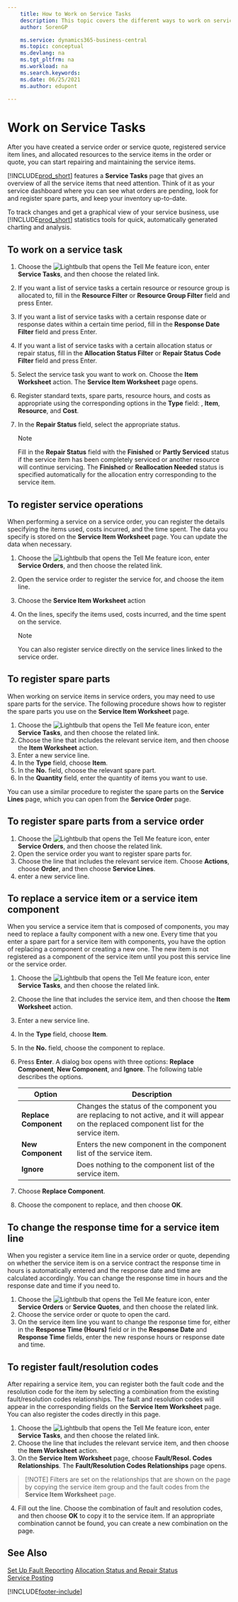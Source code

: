 ```yaml
---
    title: How to Work on Service Tasks
    description: This topic covers the different ways to work on service tasks. The Service Tasks page gives an overview of all the service items that need attention.
    author: SorenGP

    ms.service: dynamics365-business-central
    ms.topic: conceptual
    ms.devlang: na
    ms.tgt_pltfrm: na
    ms.workload: na
    ms.search.keywords:
    ms.date: 06/25/2021
    ms.author: edupont

---
```

# Work on Service Tasks
After you have created a service order or service quote, registered service item lines, and allocated resources to the service items in the order or quote, you can start repairing and maintaining the service items.  

[!INCLUDE[prod_short](includes/prod_short.md)] features a **Service Tasks** page that gives an overview of all the service items that need attention. Think of it as your service dashboard where you can see what orders are pending, look for and register spare parts, and keep your inventory up-to-date.  

To track changes and get a graphical view of your service business, use [!INCLUDE[prod_short](includes/prod_short.md)] statistics tools for quick, automatically generated charting and analysis.  

## To work on a service task  
1. Choose the ![Lightbulb that opens the Tell Me feature](media/ui-search/search_small.png "Tell me what you want to do") icon, enter **Service Tasks**, and then choose the related link.
2. If you want a list of service tasks a certain resource or resource group is allocated to, fill in the **Resource Filter** or **Resource Group Filter** field and press Enter.  
3. If you want a list of service tasks with a certain response date or response dates within a certain time period, fill in the **Response Date Filter** field and press Enter.  
4. If you want a list of service tasks with a certain allocation status or repair status, fill in the **Allocation Status Filter** or **Repair Status Code Filter** field and press Enter.  
5. Select the service task you want to work on. Choose the **Item Worksheet** action. The **Service Item Worksheet** page opens.  
6. Register standard texts, spare parts, resource hours, and costs as appropriate using the corresponding options in the **Type** field:  <Blank>, **Item**, **Resource**, and **Cost**.  
7. In the **Repair Status** field, select the appropriate status.  

   > [!NOTE]  
   >  Fill in the **Repair Status** field with the **Finished** or **Partly Serviced** status if the service item has been completely serviced or another resource will continue servicing. The **Finished** or **Reallocation Needed** status is specified automatically for the allocation entry corresponding to the service item.  

## To register service operations  
When performing a service on a service order, you can register the details specifying the items used, costs incurred, and the time spent. The data you specify is stored on the **Service Item Worksheet** page. You can update the data when necessary.

1. Choose the ![Lightbulb that opens the Tell Me feature](media/ui-search/search_small.png "Tell me what you want to do") icon, enter **Service Orders**, and then choose the related link.  
2. Open the service order to register the service for, and choose the item line.  
3. Choose the **Service Item Worksheet** action  
4. On the lines, specify the items used, costs incurred, and the time spent on the service.  

   > [!NOTE]  
   >  You can also register service directly on the service lines linked to the service order.  

## To register spare parts  
When working on service items in service orders, you may need to use spare parts for the service. The following procedure shows how to register the spare parts you use on the **Service Item Worksheet** page.  

1. Choose the ![Lightbulb that opens the Tell Me feature](media/ui-search/search_small.png "Tell me what you want to do") icon, enter **Service Tasks**, and then choose the related link.
2. Choose the line that includes the relevant service item, and then choose the **Item Worksheet** action.  
3. Enter a new service line.  
4. In the **Type** field, choose **Item**.  
5. In the **No.** field, choose the relevant spare part.  
6. In the **Quantity** field, enter the quantity of items you want to use.  

 You can use a similar procedure to register the spare parts on the **Service Lines** page, which you can open from the **Service Order** page.  

## To register spare parts from a service order  
1. Choose the ![Lightbulb that opens the Tell Me feature](media/ui-search/search_small.png "Tell me what you want to do") icon, enter **Service Orders**, and then choose the related link.  
2. Open the service order you want to register spare parts for.  
3. Choose the line that includes the relevant service item. Choose **Actions**, choose **Order**, and then choose **Service Lines**.  
4. enter a new service line.  

## To replace a service item or a service item component  
When you service a service item that is composed of components, you may need to replace a faulty component with a new one. Every time that you enter a spare part for a service item with components, you have the option of replacing a component or creating a new one. The new item is not registered as a component of the service item until you post this service line or the service order.

1. Choose the ![Lightbulb that opens the Tell Me feature](media/ui-search/search_small.png "Tell me what you want to do") icon, enter **Service Tasks**, and then choose the related link.
2. Choose the line that includes the service item, and then choose the **Item Worksheet** action.  
3. Enter a new service line.  
4. In the **Type** field, choose **Item**.  
5. In the **No.** field, choose the component to replace.  
6. Press **Enter**. A dialog box opens with three options: **Replace Component**, **New Component**, and **Ignore**. The following table describes the options.  

    |Option | Description|  
    |----------------------------------|---------------------------------------|  
    |**Replace Component**|Changes the status of the component you are replacing to not active, and it will appear on the replaced component list for the service item.|  
    |**New Component**|Enters the new component in the component list of the service item.|  
    |**Ignore**|Does nothing to the component list of the service item.|  

7. Choose **Replace Component**.  
8. Choose the component to replace, and then choose **OK**.  

## To change the response time for a service item line  
When you register a service item line in a service order or quote, depending on whether the service item is on a service contract the response time in hours is automatically entered and the response date and time are calculated accordingly. You can change the response time in hours and the response date and time if you need to.  

1. Choose the ![Lightbulb that opens the Tell Me feature](media/ui-search/search_small.png "Tell me what you want to do") icon, enter **Service Orders** or **Service Quotes**, and then choose the related link.  
2. Choose the service order or quote to open the card.  
3. On the service item line you want to change the response time for, either in the **Response Time (Hours)** field or in the **Response Date** and **Response Time** fields, enter the new response hours or response date and time.  

## To register fault/resolution codes  
After repairing a service item, you can register both the fault code and the resolution code for the item by selecting a combination from the existing fault/resolution codes relationships. The fault and resolution codes will appear in the corresponding fields on the **Service Item Worksheet** page. You can also register the codes directly in this page.  

1. Choose the ![Lightbulb that opens the Tell Me feature](media/ui-search/search_small.png "Tell me what you want to do") icon, enter **Service Tasks**, and then choose the related link.
2. Choose the line that includes the relevant service item, and then choose the **Item Worksheet** action.  
3. On the **Service Item Worksheet** page, choose **Fault/Resol. Codes Relationships**. The **Fault/Resolution Codes Relationships** page opens.  

  >  [!NOTE]
  >  Filters are set on the relationships that are shown on the page by copying the service item group and the fault codes from the **Service Item Worksheet** page.  

4. Fill out the line. Choose the combination of fault and resolution codes, and then choose **OK** to copy it to the service item. If an appropriate combination cannot be found, you can create a new combination on the page.  

## See Also  
[Set Up Fault Reporting](service-how-setup-fault-reporting.md)
[Allocation Status and Repair Status](service-allocation-status-and-repair-status.md)  
[Service Posting](service-service-posting.md)  


[!INCLUDE[footer-include](includes/footer-banner.md)]